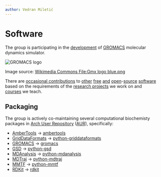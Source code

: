 ```yaml
---
author: Vedran Miletić
---
```


# Software

The group is participating in the [development](https://gitlab.com/gromacs/gromacs/activity) of [GROMACS](https://www.gromacs.org/) molecular dynamics simulator.

![GROMACS logo](https://upload.wikimedia.org/wikipedia/commons/thumb/f/f2/Gmx_logo_blue.png/1280px-Gmx_logo_blue.png)

Image source: [Wikimedia Commons File:Gmx logo blue.png](https://commons.wikimedia.org/wiki/File:Gmx_logo_blue.png)

There are [occasional contributions](people/principal-investigator.md#open-source-software-contributions) to [other](https://www.cp2k.org/) [free](https://www.freebsd.org/) [and](https://www.kernel.org/) [open](https://llvm.org/)-[source](https://www.mesa3d.org/) [software](https://www.rdkit.org/) based on the requirements of the [research projects](projects.md) we work on and [courses](teaching/index.md#courses) we teach.

## Packaging

The group is actively co-maintaining several computational biochemisty packages in [Arch User Repository](https://wiki.archlinux.org/title/Arch_User_Repository) ([AUR](https://aur.archlinux.org/)), specifically:

- [AmberTools](https://ambermd.org/AmberTools.php) -> [ambertools](https://aur.archlinux.org/packages/ambertools)
- [GridDataFormats](https://www.mdanalysis.org/GridDataFormats/) -> [python-griddataformats](https://aur.archlinux.org/packages/python-griddataformats)
- [GROMACS](https://www.gromacs.org/) -> [gromacs](https://aur.archlinux.org/packages/gromacs)
- [GSD](https://gsd.readthedocs.io/) -> [python-gsd](https://aur.archlinux.org/packages/python-gsd)
- [MDAnalysis](https://www.mdanalysis.org/) -> [python-mdanalysis](https://aur.archlinux.org/packages/python-mdanalysis)
- [MDTraj](https://www.mdtraj.org/) -> [python-mdtraj](https://aur.archlinux.org/packages/python-mdtraj)
- [MMTF](https://mmtf.rcsb.org/) -> [python-mmtf](https://aur.archlinux.org/packages/python-mmtf)
- [RDKit](https://rdkit.org/) -> [rdkit](https://aur.archlinux.org/packages/rdkit)
